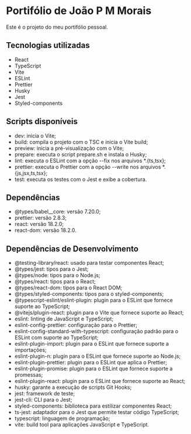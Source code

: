 # Portifólio de João P M Morais

Este é o projeto do meu portifólio pessoal.

## Tecnologias utilizadas
- React
- TypeScript
- Vite
- ESLint
- Prettier
- Husky
- Jest
- Styled-components

## Scripts disponíveis

- dev: inicia o Vite;
- build: compila o projeto com o TSC e inicia o Vite build;
- preview: inicia a pré-visualização com o Vite;
- prepare: executa o script prepare.sh e instala o Husky;
- lint: executa o ESLint com a opção --fix nos arquivos \*.{ts,tsx};
- prettier: executa o Prettier com a opção --write nos arquivos \*.{js,jsx,ts,tsx};
- test: executa os testes com o Jest e exibe a cobertura.

## Dependências

- @types/babel\_\_core: versão 7.20.0;
- prettier: versão 2.8.3;
- react: versão 18.2.0;
- react-dom: versão 18.2.0.

## Dependências de Desenvolvimento

- @testing-library/react: usado para testar componentes React;
- @types/jest: tipos para o Jest;
- @types/node: tipos para o Node.js;
- @types/react: tipos para o React;
- @types/react-dom: tipos para o React DOM;
- @types/styled-components: tipos para o styled-components;
- @typescript-eslint/eslint-plugin: plugin para o ESLint que fornece suporte ao TypeScript;
- @vitejs/plugin-react: plugin para o Vite que fornece suporte ao React;
- eslint: linting de JavaScript e TypeScript;
- eslint-config-prettier: configuração para o Prettier;
- eslint-config-standard-with-typescript: configuração padrão para o ESLint com suporte ao TypeScript;
- eslint-plugin-import: plugin para o ESLint que fornece suporte a importações;
- eslint-plugin-n: plugin para o ESLint que fornece suporte ao Node.js;
- eslint-plugin-prettier: plugin para o ESLint que aplica o Prettier;
- eslint-plugin-promise: plugin para o ESLint que fornece suporte a promessas;
- eslint-plugin-react: plugin para o ESLint que fornece suporte ao React;
- husky: garante a execução de scripts Git Hooks;
- jest: framework de teste;
- jest-cli: CLI para o Jest;
- styled-components: biblioteca para estilizar componentes React;
- ts-jest: adaptador para o Jest que permite testar código TypeScript;
- typescript: linguagem de programação;
- vite: build tool para aplicações JavaScript e TypeScript.

